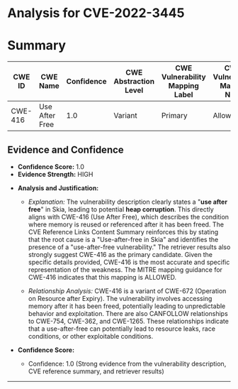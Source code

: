 # Analysis for CVE-2022-3445

# Summary
| CWE ID | CWE Name | Confidence | CWE Abstraction Level | CWE Vulnerability Mapping Label | CWE-Vulnerability Mapping Notes |
|---|---|---|---|---|---|
| CWE-416 | Use After Free | 1.0 | Variant | Primary | Allowed |

## Evidence and Confidence

*   **Confidence Score:** 1.0
*   **Evidence Strength:** HIGH

- **Analysis and Justification:**  
  - *Explanation:* The vulnerability description clearly states a "**use after free**" in Skia, leading to potential **heap corruption**. This directly aligns with CWE-416 (Use After Free), which describes the condition where memory is reused or referenced after it has been freed. The CVE Reference Links Content Summary reinforces this by stating that the root cause is a "Use-after-free in Skia" and identifies the presence of a "use-after-free vulnerability." The retriever results also strongly suggest CWE-416 as the primary candidate. Given the specific details provided, CWE-416 is the most accurate and specific representation of the weakness. The MITRE mapping guidance for CWE-416 indicates that this mapping is ALLOWED.

  - *Relationship Analysis:* CWE-416 is a variant of CWE-672 (Operation on Resource after Expiry). The vulnerability involves accessing memory after it has been freed, potentially leading to unpredictable behavior and exploitation. There are also CANFOLLOW relationships to CWE-754, CWE-362, and CWE-1265. These relationships indicate that a use-after-free can potentially lead to resource leaks, race conditions, or other exploitable conditions.

- **Confidence Score:**  
  - Confidence: 1.0 (Strong evidence from the vulnerability description, CVE reference summary, and retriever results)

---